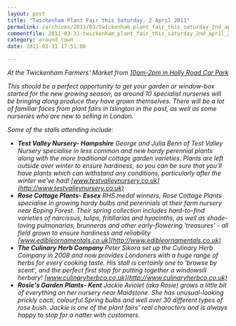 ```yaml
---
layout: post
title: "Twickenham Plant Fair this Saturday, 2 April 2011"
permalink: /archives/2011/03/twickenham_plant_fair_this_saturday_2nd_april_2011.html
commentfile: 2011-03-31-twickenham_plant_fair_this_saturday_2nd_april_2011
category: around_town
date: 2011-03-31 17:51:06

---
```


<em>At the Twickenham Farmers' Market from [10am-2pm in Holly Road Car Park](https://stmargarets.london/event/fair/200705142756</em>)

This should be a perfect opportunity to get your garden or window-box started for the new growing season, as around 10 specialist nurseries will be bringing along produce they have grown themselves. There will be a lot of familiar faces from plant fairs in Islington in the past, as well as some nurseries who are new to selling in London.

Some of the stalls attending include:

-   **Test Valley Nursery- Hampshire**
    George and Julia Benn of Test Valley Nursery specialise in less common and new hardy perennial plants along with the more traditional cottage garden varieties. Plants are left outside over winter to ensure hardiness, so you can be sure that you'll have plants which can withstand any conditions, particularly after the winter we've had! [www.testvalleynursery.co.uk](http://www.testvalleynursery.co.uk)
-   **Rose Cottage Plants- Essex**
    RHS medal winners, Rose Cottage Plants specialise in growing hardy bulbs and perennials at their farm nursery near Epping Forest. Their spring collection includes hard-to-find varieties of narcissus, tulips, fritillarias and hyacinths, as well as shade-loving pulmonarias, brunneras and other early-flowering 'treasures' - all field grown to ensure hardiness and reliability [www.edibleornamentals.co.uk](http://www.edibleornamentals.co.uk)
-   **The Culinary Herb Company**
    Peter Sikora set up the Culinary Herb Company in 2008 and now provides Londoners with a huge range of herbs for every cooking taste. His stall is certainly one to 'browse by scent', and the perfect first stop for putting together a windowsill herbary! [www.culinaryherbco.co.uk](http://www.culinaryherbco.co.uk)
-   **Rosie's Garden Plants- Kent**
    Jackie Aviolet (aka Rosie) grows a little bit of everything on her nursery near Maidstone. She has unusual-looking prickly cacti, colourful Spring bulbs and well over 30 different types of rose bush. Jackie is one of the plant fairs' real characters and is always happy to stop for a natter with customers.
